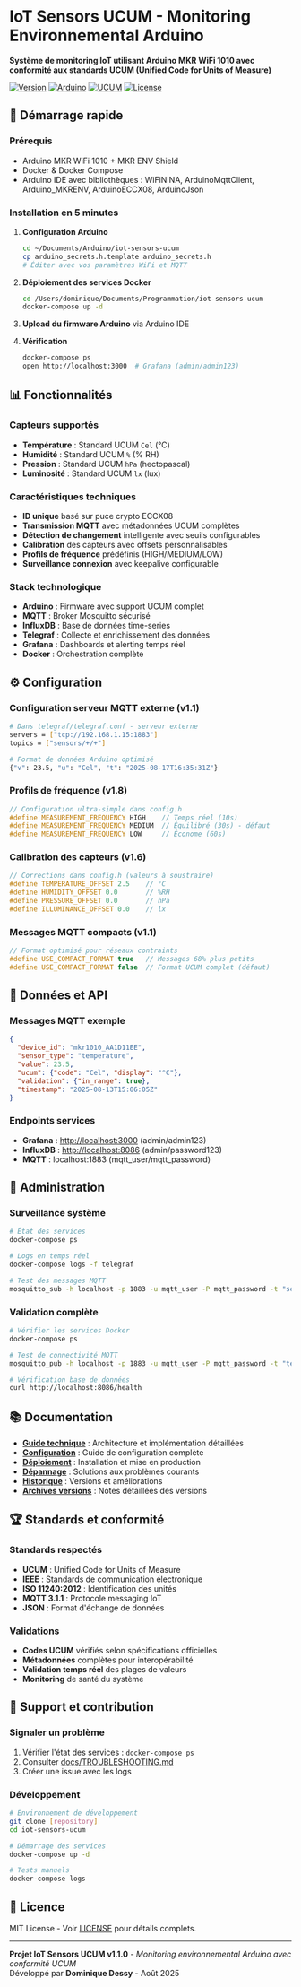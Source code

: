 # IoT Sensors UCUM - Monitoring Environnemental Arduino

**Système de monitoring IoT utilisant Arduino MKR WiFi 1010 avec conformité aux standards UCUM (Unified Code for Units of Measure)**

[![Version](https://img.shields.io/badge/Version-1.1.0-blue.svg)](CHANGELOG.md)
[![Arduino](https://img.shields.io/badge/Arduino-MKR_WiFi_1010-green.svg)](https://www.arduino.cc/en/Guide/MKR1000)
[![UCUM](https://img.shields.io/badge/Standard-UCUM-orange.svg)](https://ucum.org/)
[![License](https://img.shields.io/badge/License-MIT-yellow.svg)](LICENSE)

## 🚀 Démarrage rapide

### Prérequis

- Arduino MKR WiFi 1010 + MKR ENV Shield
- Docker & Docker Compose
- Arduino IDE avec bibliothèques : WiFiNINA, ArduinoMqttClient, Arduino_MKRENV, ArduinoECCX08, ArduinoJson

### Installation en 5 minutes

1. **Configuration Arduino**

   ```bash
   cd ~/Documents/Arduino/iot-sensors-ucum
   cp arduino_secrets.h.template arduino_secrets.h
   # Éditer avec vos paramètres WiFi et MQTT
   ```

2. **Déploiement des services Docker**

   ```bash
   cd /Users/dominique/Documents/Programmation/iot-sensors-ucum
   docker-compose up -d
   ```

3. **Upload du firmware Arduino** via Arduino IDE

4. **Vérification**

   ```bash
   docker-compose ps
   open http://localhost:3000  # Grafana (admin/admin123)
   ```

## 📊 Fonctionnalités

### Capteurs supportés

- **Température** : Standard UCUM `Cel` (°C)
- **Humidité** : Standard UCUM `%` (% RH)
- **Pression** : Standard UCUM `hPa` (hectopascal)
- **Luminosité** : Standard UCUM `lx` (lux)

### Caractéristiques techniques

- **ID unique** basé sur puce crypto ECCX08
- **Transmission MQTT** avec métadonnées UCUM complètes
- **Détection de changement** intelligente avec seuils configurables
- **Calibration** des capteurs avec offsets personnalisables
- **Profils de fréquence** prédéfinis (HIGH/MEDIUM/LOW)
- **Surveillance connexion** avec keepalive configurable

### Stack technologique

- **Arduino** : Firmware avec support UCUM complet
- **MQTT** : Broker Mosquitto sécurisé
- **InfluxDB** : Base de données time-series
- **Telegraf** : Collecte et enrichissement des données
- **Grafana** : Dashboards et alerting temps réel
- **Docker** : Orchestration complète

## ⚙️ Configuration

### Configuration serveur MQTT externe (v1.1)

```bash
# Dans telegraf/telegraf.conf - serveur externe
servers = ["tcp://192.168.1.15:1883"]
topics = ["sensors/+/+"]

# Format de données Arduino optimisé
{"v": 23.5, "u": "Cel", "t": "2025-08-17T16:35:31Z"}
```

### Profils de fréquence (v1.8)

```cpp
// Configuration ultra-simple dans config.h
#define MEASUREMENT_FREQUENCY HIGH    // Temps réel (10s)
#define MEASUREMENT_FREQUENCY MEDIUM  // Équilibré (30s) - défaut
#define MEASUREMENT_FREQUENCY LOW     // Économe (60s)
```

### Calibration des capteurs (v1.6)

```cpp
// Corrections dans config.h (valeurs à soustraire)
#define TEMPERATURE_OFFSET 2.5    // °C
#define HUMIDITY_OFFSET 0.0       // %RH  
#define PRESSURE_OFFSET 0.0       // hPa
#define ILLUMINANCE_OFFSET 0.0    // lx
```

### Messages MQTT compacts (v1.1)

```cpp
// Format optimisé pour réseaux contraints
#define USE_COMPACT_FORMAT true   // Messages 68% plus petits
#define USE_COMPACT_FORMAT false  // Format UCUM complet (défaut)
```

## 📡 Données et API

### Messages MQTT exemple

```json
{
  "device_id": "mkr1010_AA1D11EE",
  "sensor_type": "temperature", 
  "value": 23.5,
  "ucum": {"code": "Cel", "display": "°C"},
  "validation": {"in_range": true},
  "timestamp": "2025-08-13T15:06:05Z"
}
```

### Endpoints services

- **Grafana** : <http://localhost:3000> (admin/admin123)
- **InfluxDB** : <http://localhost:8086> (admin/password123)  
- **MQTT** : localhost:1883 (mqtt_user/mqtt_password)

## 🔧 Administration

### Surveillance système

```bash
# État des services
docker-compose ps

# Logs en temps réel
docker-compose logs -f telegraf

# Test des messages MQTT
mosquitto_sub -h localhost -p 1883 -u mqtt_user -P mqtt_password -t "sensors/+/+"
```

### Validation complète

```bash
# Vérifier les services Docker
docker-compose ps

# Test de connectivité MQTT
mosquitto_pub -h localhost -p 1883 -u mqtt_user -P mqtt_password -t "test" -m "hello"

# Vérification base de données
curl http://localhost:8086/health
```

## 📚 Documentation

- **[Guide technique](docs/TECHNICAL.md)** : Architecture et implémentation détaillées
- **[Configuration](docs/CONFIGURATION.md)** : Guide de configuration complète
- **[Déploiement](docs/DEPLOYMENT.md)** : Installation et mise en production
- **[Dépannage](docs/TROUBLESHOOTING.md)** : Solutions aux problèmes courants
- **[Historique](CHANGELOG.md)** : Versions et améliorations
- **[Archives versions](docs/versions/)** : Notes détaillées des versions

## 🏆 Standards et conformité

### Standards respectés

- **UCUM** : Unified Code for Units of Measure
- **IEEE** : Standards de communication électronique  
- **ISO 11240:2012** : Identification des unités
- **MQTT 3.1.1** : Protocole messaging IoT
- **JSON** : Format d'échange de données

### Validations

- **Codes UCUM** vérifiés selon spécifications officielles
- **Métadonnées** complètes pour interopérabilité
- **Validation temps réel** des plages de valeurs
- **Monitoring** de santé du système

## 🚨 Support et contribution

### Signaler un problème

1. Vérifier l'état des services : `docker-compose ps`
2. Consulter [docs/TROUBLESHOOTING.md](docs/TROUBLESHOOTING.md)
3. Créer une issue avec les logs

### Développement

```bash
# Environnement de développement
git clone [repository]
cd iot-sensors-ucum

# Démarrage des services
docker-compose up -d

# Tests manuels
docker-compose logs
```

## 📄 Licence

MIT License - Voir [LICENSE](LICENSE) pour détails complets.

---

**Projet IoT Sensors UCUM v1.1.0** - *Monitoring environnemental Arduino avec conformité UCUM*  
Développé par **Dominique Dessy** - Août 2025
